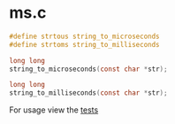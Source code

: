 
# ms.c

```c
#define strtous string_to_microseconds
#define strtoms string_to_milliseconds

long long
string_to_microseconds(const char *str);

long long
string_to_milliseconds(const char *str);
```

For usage view the [tests](https://github.com/visionmedia/ms.c/blob/master/ms.c#L52)